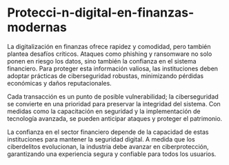 # Protecci-n-digital-en-finanzas-modernas
La digitalización en finanzas ofrece rapidez y comodidad, pero también plantea desafíos críticos. Ataques como phishing y ransomware no solo ponen en riesgo los datos, sino también la confianza en el sistema financiero. Para proteger esta información valiosa, las instituciones deben adoptar prácticas de ciberseguridad robustas, minimizando pérdidas económicas y daños reputacionales.

Cada transacción es un punto de posible vulnerabilidad; la ciberseguridad se convierte en una prioridad para preservar la integridad del sistema. Con medidas como la capacitación en seguridad y la implementación de tecnología avanzada, se pueden anticipar ataques y proteger el patrimonio.

La confianza en el sector financiero depende de la capacidad de estas instituciones para mantener la seguridad digital. A medida que los ciberdelitos evolucionan, la industria debe avanzar en ciberprotección, garantizando una experiencia segura y confiable para todos los usuarios.
